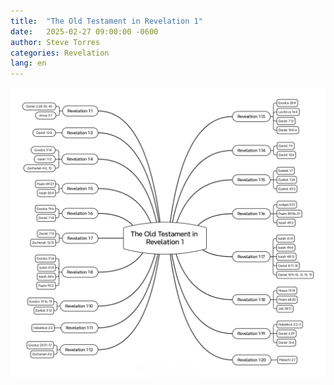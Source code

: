 ```yaml
---
title:  "The Old Testament in Revelation 1"
date:   2025-02-27 09:00:00 -0600
author: Steve Torres
categories: Revelation
lang: en
---
```


<img src="https://github.com/ElEsteeb/ElEsteeb.github.io/blob/main/images/Diagrams/The Old Testament in Revelation 1.jpg?raw=true" alt="The Old Testament in Revelation 1.jpg" style="max-width: 100%; height: auto;">
